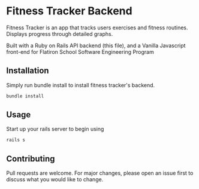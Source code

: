 # Fitness Tracker Backend

Fitness Tracker is an app that tracks users exercises and fitness routines. Displays progress through detailed graphs.

Built with a Ruby on Rails API backend (this file), and a Vanilla Javascript front-end for Flatiron School Software Engineering Program


## Installation

Simply run bundle install to install fitness tracker's backend.

```bash
bundle install
```

## Usage

Start up your rails server to begin using

```bash
rails s
```

## Contributing
Pull requests are welcome. For major changes, please open an issue first to discuss what you would like to change.

<!-- ## License -->
